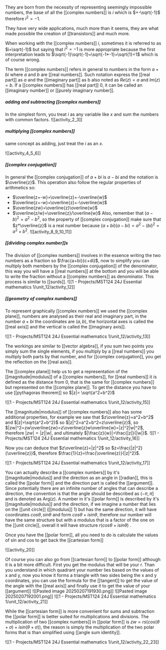 They are born from the necessity of representing seemingly impossible numbers, the base of all the [[complex numbers]] is $i$ which is $+-\sqrt{-1}$ therefore $i^2=-1$.

They have very wide applications, much more than it seems, they are what made possible the creation of [[transistors]] and much more.

When working with the [[complex numbers]] $i$, sometimes it is referred to as $i=\sqrt{-1}$ but saying that $i^2=-1$ is more appropriate because the first interpretation leads to $\sqrt{-1}\sqrt{-1}=\sqrt{-1*-1}=\sqrt{1}=1$ which is of course wrong.

The term [[complex numbers]] refers in general to numbers in the form $a+bi$ where $a$ and $b$ are [[real numbers]]. Such notation express the [[real part]] as $a$ and the [[imaginary part]] as b also noted as $Re(z)=a$ and $Im(z)=b$. If a [[complex numbers]] has [[real part]] 0, it can be called an [[imaginary number]] or [[purely imaginary number]].

##### adding and subtracting [[complex numbers]]

In the simplest form, you treat $i$ as any variable like $x$ and sum the numbers with common factors.
![[activity_2_3]]

##### multiplying [[complex numbers]]

same concept as adding, just treat the $i$ as an $x$.

![[activity_4_5_6]]

##### [[complex conjugation]]

In general the [[complex conjugation]] of $a+bi$ is $a-bi$ and the notation is $\overline{z}$. This operation also follow the regular properties of arithmetics so:
- $\overline{z+-w}=\overline{z}+-\overline{w}$
- $\overline{z+-w}=\overline{z}+-\overline{w}$
- $\overline{zw}=\overline{z}\overline{w}$
- $\overline{z/w}=\overline{z}/\overline{w}$
Also, remember that $(a-b)^2=a^2-b^2$, so the property of [[complex conjugation]] make sure that $z*\overline{z}$ is a real number because $(a+bi)(a-bi)=a^2-(bi)^2=a^2+b^2$.
![[activity_8_9_10_11]]

##### [[dividing complex number]]s

The division of [[complex numbers]] involves in the essence writing the two numbers as a fraction so $\frac{a+bi}{c+di}$, now to simplify you can multiply both members by the [[complex conjugation]] of the denominator, this way you will have a [[real numbers]] at the bottom and you will be able to write the fraction without a [[complex numbers]] as denominator. This process is similar to [[surds]].
![[1 - Projects/MST124 24J Essential mathematics 1/unit_12/activity_12]]

##### [[geometry of complex numbers]]

To represent graphically [[complex numbers]] we used the [[complex plane]], numbers are analysed as their real and imaginary part, in the number $a+bi$ the coordinates are $(a,b)$, the horizontal axes is called the [[real axis]] and the vertical is called the [[imaginary axis]].

![[1 - Projects/MST124 24J Essential mathematics 1/unit_12/activity_13]]

The workings are similar to [[vector algebra]], if you sum two points you simply sum the single elements, if you multiply by a [[real numbers]] you multiply both parts by that number, and for [[complex conjugation]], you get the reflection on the [[real axis]].

The [[complex plane]] help us to get a representation of the [[magnitude|modulus]] of a [[complex numbers]], for [[real numbers]] it is defined as the distance from 0, that is the same for [[complex numbers]] but represented on the [[complex plane]]. To get the distance you have to use [[pythagoras theorem]] so $|z|= \sqrt{a^2+b^2}$

![[1 - Projects/MST124 24J Essential mathematics 1/unit_12/activity_15]]

The [[magnitude|modulus]] of [[complex numbers]] also has some additional properties, for example we saw that $z\overline{z}=a^2+b^2$ and $|z|=\sqrt{a^2+b^2}$ so $|z|^2=a^2+b^2=z\overline{z}$, so $|zw|^2=zw\overline{zw}=z\overline{z}w\overline{w}=|z|^2|w|^2$, therefore $|zw|=|z||w|$, and ultimately $|\frac{z}{w}|=\frac{|z|}{|w|}$.
![[1 - Projects/MST124 24J Essential mathematics 1/unit_12/activity_16]]

Now you can deduce that $z\overline{z}=|z|^2$ so $z=\frac{|z|^2}{\overline{z}}$, therefore $\frac{1}{z}=\frac{\overline{z}}{|z|^2}$.

![[1 - Projects/MST124 24J Essential mathematics 1/unit_12/activity_17]]

You can actually describe a [[complex numbers]] by it's [[magnitude|modulus]] and the direction as an angle in [[radian]], this is called the [[polar form]] and the direction part is called the [[argument]]. Since potentially there are an infinite number of angles that can describe a direction, the convention is that the angle should be described as $(-\pi,\pi]$ and is denoted as Arg(z).
A number in it's [[polar form]] is described by it's [[magnitude|modulus]] and the direction, if we imagine a number that lies on the [[unit circle]] ([[modulus]] 1) but has the same direction, it will have coordinates $cos\theta, sin\theta$  and form $cos\theta+isin\theta$, therefore our number will have the same structure but with a modulus that is a factor of the one on the [[unit circle]], overall it will have structure $r(cos\theta+isin\theta)$ .

Once you have the [[polar form]], all you need to do is calculate the values of sin and cos to get back the [[cartesian form]]

![[activity_20]]

Of course you can also go from [[cartesian form]] to [[polar form]] although it is a bit more difficult. First you get the modulus that will be your r. Than you understand in which quadrant your number lies based on the values of x and y, now you know it forms a triangle with two sides being the x and y coordinates, you can use the formula for the [[tangent]] to get the value of the angle with the [[real axis]] and finally use it to get the value of your [[argument]]
![[Pasted image 20250207191930.png]]
![[Pasted image 20250207192001.png]]
![[1 - Projects/MST124 24J Essential mathematics 1/unit_12/activity_21]]

While the [[cartesian form]] is more convenient for sums and subtraction the [[polar form]]  is better suited for multiplications and divisions.
The multiplication of two [[complex numbers]] in [[polar form]] is $zw=rs(cos(\theta+\sigma)+isin(\theta+\sigma))$, the reason is simply the multiplication of the two polar forms that is than simplified using [[angle sum identity]].

![[1 - Projects/MST124 24J Essential mathematics 1/unit_12/activity_22_23]]